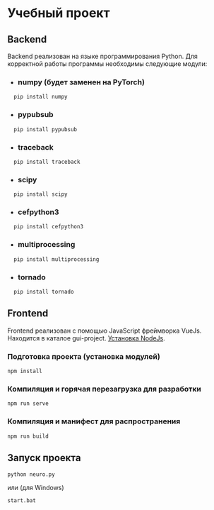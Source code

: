 # Учебный проект

## Backend

Backend реализован на языке программирования Python.
Для корректной работы программы необходимы следующие модули:
- ### numpy (будет заменен на PyTorch)
```
  pip install numpy
```
- ### pypubsub
```
  pip install pypubsub
```
- ### traceback
```
  pip install traceback
```
- ### scipy
```
  pip install scipy
```
- ### cefpython3
```
  pip install cefpython3
```
- ### multiprocessing
```
  pip install multiprocessing
```
- ### tornado
```
  pip install tornado
```

## Frontend

Frontend реализован с помощью JavaScript фреймворка VueJs.
Находится в каталое gui-project.
[Установка NodeJs](https://nodejs.org/ru/).
### Подготовка проекта (установка модулей)
```
npm install
```
### Компиляция и горячая перезагрузка для разработки
```
npm run serve
```

### Компиляция и манифест для распространения
```
npm run build
```

## Запуск проекта
```
python neuro.py
```
или (для Windows)
```
start.bat
```

